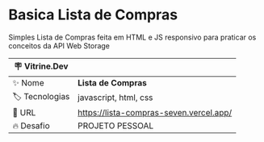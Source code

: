 # Basica Lista de Compras

Simples Lista de Compras feita em HTML e JS responsivo para praticar os conceitos da API Web Storage

| :placard: Vitrine.Dev |     |
| -------------  | --- |
| :sparkles: Nome        | **Lista de Compras**
| :label: Tecnologias | javascript, html, css
| :rocket: URL         | https://lista-compras-seven.vercel.app/
| :fire: Desafio     | PROJETO PESSOAL
